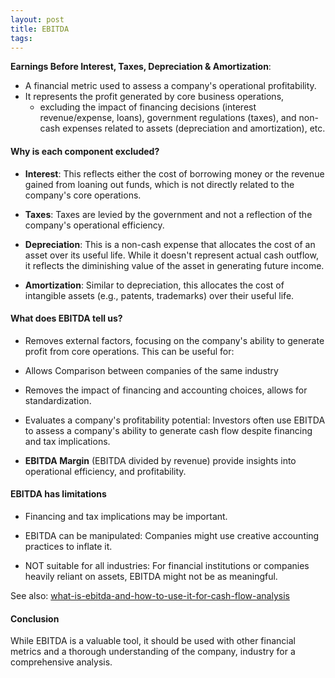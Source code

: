 ```yaml
---
layout: post
title: EBITDA
tags: 
--- 
```


**Earnings Before Interest, Taxes, Depreciation & Amortization**:

- A financial metric used to assess a company's operational profitability. 
- It represents the profit generated by core business operations, 
   - excluding the impact of financing decisions (interest revenue/expense, loans), government regulations (taxes), and non-cash expenses related to assets (depreciation and amortization), etc.

#### Why is each component excluded?

- **Interest**: This reflects either the cost of borrowing money or the revenue gained from loaning out funds, which is not directly related to the company's core operations.   

- **Taxes**: Taxes are levied by the government and not a reflection of the company's operational efficiency.

- **Depreciation**: This is a non-cash expense that allocates the cost of an asset over its useful life. While it doesn't represent actual cash outflow, it reflects the diminishing value of the asset in generating future income.

- **Amortization**: Similar to depreciation, this allocates the cost of intangible assets (e.g., patents, trademarks) over their useful life.

#### What does EBITDA tell us?

- Removes external factors, focusing on the company's ability to generate profit from core operations. This can be useful for:  

- Allows Comparison between companies of the same industry  
- Removes the impact of financing and accounting choices, allows for standardization.  

- Evaluates a company's profitability potential: Investors often use EBITDA to assess a company's ability to generate cash flow despite financing and tax implications.  

- **EBITDA Margin** (EBITDA divided by revenue) provide insights into operational efficiency, and profitability.  


#### EBITDA has limitations

- Financing and tax implications may be important.

- EBITDA can be manipulated: Companies might use creative accounting practices to inflate it.  

- NOT suitable for all industries: For financial institutions or companies heavily reliant on assets, EBITDA might not be as meaningful.  

See also: [what-is-ebitda-and-how-to-use-it-for-cash-flow-analysis](https://www.investmentguide.co.uk/what-is-ebitda-and-how-to-use-it-for-cash-flow-analysis/)  

#### Conclusion

While EBITDA is a valuable tool, it should be used with other financial metrics and a thorough understanding of the company, industry for a comprehensive analysis.

